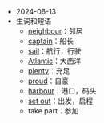 - 2024-06-13
- 生词和短语
	- [neighbour](https://dictionary.cambridge.org/zhs/%E8%AF%8D%E5%85%B8/%E8%8B%B1%E8%AF%AD-%E6%B1%89%E8%AF%AD-%E7%AE%80%E4%BD%93/neighbour)：邻居
	- [captain](https://dictionary.cambridge.org/zhs/%E8%AF%8D%E5%85%B8/%E8%8B%B1%E8%AF%AD-%E6%B1%89%E8%AF%AD-%E7%AE%80%E4%BD%93/captain?q=Captain)：船长
	- [sail](https://dictionary.cambridge.org/zhs/%E8%AF%8D%E5%85%B8/%E8%8B%B1%E8%AF%AD-%E6%B1%89%E8%AF%AD-%E7%AE%80%E4%BD%93/sail)：航行，行驶
	- [Atlantic](https://dictionary.cambridge.org/zhs/%E8%AF%8D%E5%85%B8/%E8%8B%B1%E8%AF%AD-%E6%B1%89%E8%AF%AD-%E7%AE%80%E4%BD%93/atlantic)：大西洋
	- [plenty](https://dictionary.cambridge.org/zhs/%E8%AF%8D%E5%85%B8/%E8%8B%B1%E8%AF%AD-%E6%B1%89%E8%AF%AD-%E7%AE%80%E4%BD%93/plenty)：充足
	- [proud](https://dictionary.cambridge.org/zhs/%E8%AF%8D%E5%85%B8/%E8%8B%B1%E8%AF%AD-%E6%B1%89%E8%AF%AD-%E7%AE%80%E4%BD%93/plenty)：自豪
	- [harbour](https://dictionary.cambridge.org/zhs/%E8%AF%8D%E5%85%B8/%E8%8B%B1%E8%AF%AD-%E6%B1%89%E8%AF%AD-%E7%AE%80%E4%BD%93/harbour)：港口，码头
	- [set out](https://dictionary.cambridge.org/zhs/%E8%AF%8D%E5%85%B8/%E8%8B%B1%E8%AF%AD-%E6%B1%89%E8%AF%AD-%E7%AE%80%E4%BD%93/set-off-out?q=set%2Bout%2B)：出发，启程
	- take part：参加
